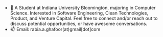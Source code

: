 - 👋 A Student at Indiana University Bloomington, majoring in Computer Science. Interested in Software Engineering, Clean Technologies, Product, and Venture Capital. Feel free to connect and/or reach out to discuss potential opportunities, or have awesome conversations.
- 📫  Email: rabia.a.ghafoor(at)gmail[dot]com

